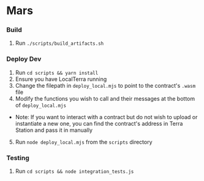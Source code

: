 # Mars

### Build
1. Run `./scripts/build_artifacts.sh`

### Deploy Dev
1. Run `cd scripts && yarn install`
2. Ensure you have LocalTerra running
3.  Change the filepath in `deploy_local.mjs` to point to the contract's `.wasm` file
4.  Modify the functions you wish to call and their messages at the bottom of `deploy_local.mjs`
  * Note: If you want to interact with a contract but do not wish to upload or instantiate a new one,
    you can find the contract's address in Terra Station and pass it in manually
5.  Run `node deploy_local.mjs` from the `scripts` directory

### Testing
1. Run `cd scripts && node integration_tests.js`

